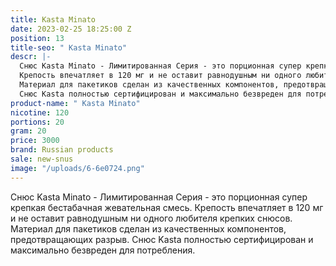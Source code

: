 ```yaml
---
title: Kasta Minato
date: 2023-02-25 18:25:00 Z
position: 13
title-seo: " Kasta Minato"
descr: |-
  Снюс Kasta Minato - Лимитированная Серия - это порционная супер крепкая бестабачная жевательная смесь.
  Крепость впечатляет в 120 мг и не оставит равнодушным ни одного любителя крепких снюсов.
  Материал для пакетиков сделан из качественных компонентов, предотвращающих разрыв.
  Снюс Kasta полностью сертифицирован и максимально безвреден для потребления.
product-name: " Kasta Minato"
nicotine: 120
portions: 20
gram: 20
price: 3000
brand: Russian products
sale: new-snus
image: "/uploads/6-6e0724.png"
---
```


Снюс Kasta Minato - Лимитированная Серия - это порционная супер крепкая бестабачная жевательная смесь.
Крепость впечатляет в 120 мг и не оставит равнодушным ни одного любителя крепких снюсов.
Материал для пакетиков сделан из качественных компонентов, предотвращающих разрыв.
Снюс Kasta полностью сертифицирован и максимально безвреден для потребления.